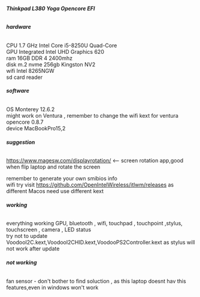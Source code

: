 
###### **Thinkpad L380 Yoga Opencore EFI**


###### **hardware**
CPU  1.7 GHz Intel Core i5-8250U Quad-Core\
GPU  Integrated Intel UHD Graphics 620\
ram  16GB DDR 4 2400mhz\
disk  m.2 nvme 256gb Kingston NV2\
wifi  Intel 8265NGW\
sd card reader

###### **software**
OS  Monterey 12.6.2\
might work on Ventura , remember to change the wifi kext for ventura\
opencore 0.8.7\
device  MacBookPro15,2

###### **suggestion**
https://www.magesw.com/displayrotation/  <-- screen rotation app,good when flip laptop and rotate the screen


remember to generate your own smibios info\
wifi try visit https://github.com/OpenIntelWireless/itlwm/releases as different Macos need use different kext

###### **working**
everything working GPU, bluetooth , wifi, touchpad , touchpoint ,stylus, touchscreen , camera , LED status\
try not to update VoodooI2C.kext,VoodooI2CHID.kext,VoodooPS2Controller.kext as stylus will not work after update

###### **not working**
fan sensor  - don't bother to find soluction , as this laptop doesnt hav this features,even in windows won't work

